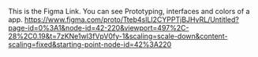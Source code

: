 This is the Figma Link. You can see Prototyping, interfaces and colors of a app.
https://www.figma.com/proto/Tteb4slLI2CYPPTjBJHvRL/Untitled?page-id=0%3A1&node-id=42-220&viewport=497%2C-28%2C0.19&t=7zKNe1wl3fVpV0fy-1&scaling=scale-down&content-scaling=fixed&starting-point-node-id=42%3A220
